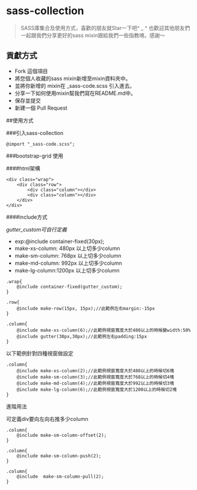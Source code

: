sass-collection
===============
> SASS庫集合及使用方式，喜歡的朋友就Star一下吧^ _ ^
> 也歡迎其他朋友們一起跟我們分享更好的sass mixin跟給我們一些指教唷。感謝～

## 貢獻方式

+ Fork 這個項目
+ 將您個人收藏的sass mixin新增至mixin資料夾中。
+ 並將你新增的 mixin在 _sass-code.scss 引入進去。
+ 分享一下如何使用mixin幫我們寫在README.md中。
+ 保存並提交
+ 新建一個 Pull Request

##使用方式


###引入sass-collection

~~~~
@import "_sass-code.scss";
~~~~

###bootstrap-grid 使用

####html架構

~~~~
<div class="wrap">
	<div class="row">
		<div class="column"></div>
		<div class="column"></div>
	</div>
</div>

~~~~
####include方式

*gutter_custom可自行定義*

+ exp:@include container-fixed(30px);
+ make-xs-column: 480px 以上切多少column
+ make-sm-column: 768px 以上切多少column
+ make-md-column: 992px 以上切多少column
+ make-lg-column:1200px 以上切多少column

~~~~
.wrap{
	@include container-fixed(gutter_custom);
}
~~~~
~~~~
.row{
	@include make-row(15px, 15px);//此範例左右margin:-15px
}
~~~~
~~~~
.column{
	@include make-xs-column(6);//此範例視窗寬度大於480以上的時候變width:50%
	@include gutter(30px,30px);//此範例左右padding:15px
}
~~~~

以下範例針對四種視窗做設定

~~~~
.column{
	@include make-xs-column(2);//此範例視窗寬度大於480以上的時候切6塊
	@include make-sm-column(3);//此範例視窗寬度大於768以上的時候切4塊
	@include make-md-column(4);//此範例視窗寬度大於992以上的時候切3塊
	@include make-lg-column(6);//此範例視窗寬度大於1200以上的時候切2塊
}
~~~~

進階用法 

可定義div要向左向右推多少column

~~~~
.column{
	@include make-sm-column-offset(2);
}

.column{
	@include make-sm-column-push(2);
}

.column{
	@include  make-sm-column-pull(2);
}
~~~~










